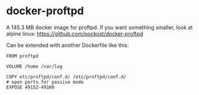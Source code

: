 # docker-proftpd

A 145.3 MB docker image for proftpd.  If you want something smaller, look at alpine linux: https://github.com/pockost/docker-proftpd

Can be extended with another Dockerfile like this:

```
FROM proftpd

VOLUME /home /var/log

COPY etc/proftpd/conf.d/ /etc/proftpd/conf.d/
# open ports for passive mode
EXPOSE 49152-49160
```
